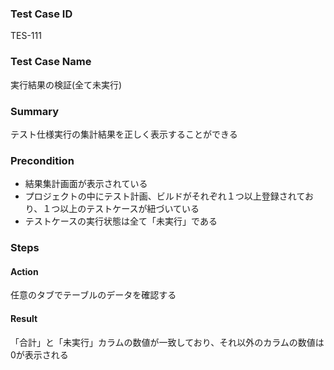 ### Test Case ID
TES-111

### Test Case Name
実行結果の検証(全て未実行)

### Summary
テスト仕様実行の集計結果を正しく表示することができる

### Precondition
* 結果集計画面が表示されている
* プロジェクトの中にテスト計画、ビルドがそれぞれ１つ以上登録されており、１つ以上のテストケースが紐づいている
* テストケースの実行状態は全て「未実行」である

### Steps

#### Action
任意のタブでテーブルのデータを確認する
#### Result
「合計」と「未実行」カラムの数値が一致しており、それ以外のカラムの数値は0が表示される
